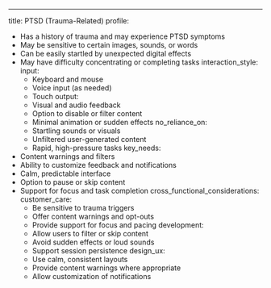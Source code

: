 ---
title: PTSD (Trauma-Related)
profile:
  - Has a history of trauma and may experience PTSD symptoms
  - May be sensitive to certain images, sounds, or words
  - Can be easily startled by unexpected digital effects
  - May have difficulty concentrating or completing tasks
interaction_style:
  input:
    - Keyboard and mouse
    - Voice input (as needed)
    - Touch
  output:
    - Visual and audio feedback
    - Option to disable or filter content
    - Minimal animation or sudden effects
  no_reliance_on:
    - Startling sounds or visuals
    - Unfiltered user-generated content
    - Rapid, high-pressure tasks
key_needs:
  - Content warnings and filters
  - Ability to customize feedback and notifications
  - Calm, predictable interface
  - Option to pause or skip content
  - Support for focus and task completion
cross_functional_considerations:
  customer_care:
    - Be sensitive to trauma triggers
    - Offer content warnings and opt-outs
    - Provide support for focus and pacing
  development:
    - Allow users to filter or skip content
    - Avoid sudden effects or loud sounds
    - Support session persistence
  design_ux:
    - Use calm, consistent layouts
    - Provide content warnings where appropriate
    - Allow customization of notifications
